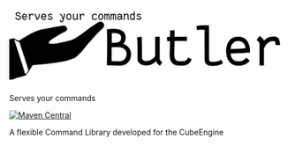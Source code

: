 ![Butler](https://github.com/CubeEngine/Butler/blob/master/Butler.png?raw=true)
======

Serves your commands

[![Maven Central](https://maven-badges.herokuapp.com/maven-central/de.cubeisland.engine/butler/badge.svg?style=flat)](http://mvnrepository.com/artifact/de.cubeisland.engine/butler)

A flexible Command Library developed for the CubeEngine
